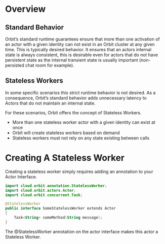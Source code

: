 # Overview
## Standard Behavior
Orbit’s standard runtime guarantees ensure that more than one activation of an actor with a given identity can not exist in an Orbit cluster at any given time.  This is typically desired behavior. It ensures that an actors internal state is always consistent, this is desirable even for actors that do not have persistent state as the internal transient state is usually important (non-persisted chat room for example).

## Stateless Workers
In some specific scenarios this strict runtime behavior is not desired. As a consequence, Orbit’s standard behavior adds unnecessary latency to Actors that do not maintain an internal state.

For these scenarios, Orbit offers the concept of Stateless Workers.

* More than one stateless worker actor with a given identity can exist at once
* Orbit will create stateless workers based on demand
* Stateless workers must not rely on any state existing between calls

# Creating A Stateless Worker
Creating a stateless worker simply requires adding an annotation to your Actor Interface.

```kotlin
import cloud.orbit.annotation.StatelessWorker;
import cloud.orbit.actors.Actor;
import cloud.orbit.concurrent.Task;

@StatelessWorker
public interface SomeStatelessWorker extends Actor
{
    Task<String> someMethod(String message);
}
```

The @StatelessWorker annotation on the actor interface makes this actor a Stateless Worker.